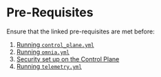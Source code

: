 # Pre-Requisites
Ensure that the linked pre-requisites are met before:
1. [Running `control_plane.yml`](Control_Plane_PreReqs.md)
2. [Running `omnia.yml`](OMNIA_PreReqs.md)
3. [Security set up on the Control Plane](Control_Plane_Security_PreReqs.md)
4. [Running `telemetry.yml`](Telemetry_Visualization_PreReqs.md)
